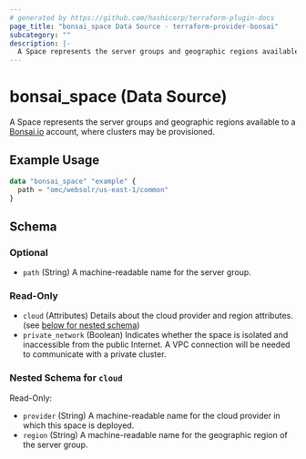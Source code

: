 ```yaml
---
# generated by https://github.com/hashicorp/terraform-plugin-docs
page_title: "bonsai_space Data Source - terraform-provider-bonsai"
subcategory: ""
description: |-
  A Space represents the server groups and geographic regions available to a Bonsai.io https://bonsai.io account, where clusters may be provisioned.
---
```


# bonsai_space (Data Source)

A Space represents the server groups and geographic regions available to a [Bonsai.io](https://bonsai.io) account, where clusters may be provisioned.

## Example Usage

```terraform
data "bonsai_space" "example" {
  path = "omc/websolr/us-east-1/common"
}
```

<!-- schema generated by tfplugindocs -->
## Schema

### Optional

- `path` (String) A machine-readable name for the server group.

### Read-Only

- `cloud` (Attributes) Details about the cloud provider and region attributes. (see [below for nested schema](#nestedatt--cloud))
- `private_network` (Boolean) Indicates whether the space is isolated and inaccessible from the public Internet. A VPC connection will be needed to communicate with a private cluster.

<a id="nestedatt--cloud"></a>
### Nested Schema for `cloud`

Read-Only:

- `provider` (String) A machine-readable name for the cloud provider in which this space is deployed.
- `region` (String) A machine-readable name for the geographic region of the server group.
